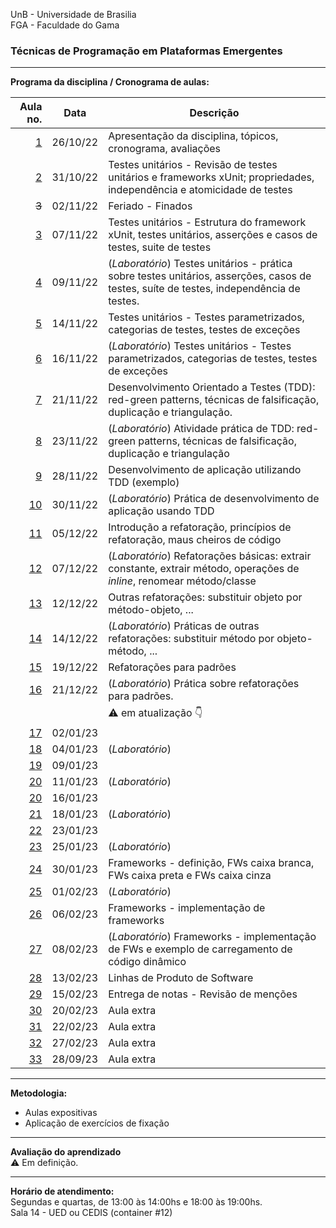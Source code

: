 UnB - Universidade de Brasilia  
FGA - Faculdade do Gama  

### Técnicas de Programação em Plataformas Emergentes

---

**Programa da disciplina / Cronograma de aulas:**   

|     Aula no. |  **Data** |Descrição                                                |
|-------------:|:---------:|---------------------------------------------------------|
|   [1](aula1) |  26/10/22 |Apresentação da disciplina, tópicos, cronograma, avaliações |
|   [2](aula2) |  31/10/22 |Testes unitários - Revisão de testes unitários e frameworks xUnit; propriedades, independência e atomicidade de testes|
|   ~~3~~      |  02/11/22 | Feriado - Finados                                       |
|   [3](aula3) |  07/11/22 |Testes unitários - Estrutura do framework xUnit, testes unitários, asserções e casos de testes, suite de testes|
|   [4](aula4) |  09/11/22 |(*Laboratório*) Testes unitários - prática sobre testes unitários, asserções, casos de testes, suíte de testes, independência de testes.|
|   [5](aula5) |  14/11/22 |Testes unitários - Testes parametrizados, categorias de testes, testes de exceções|
|   [6](aula6) |  16/11/22 |(*Laboratório*) Testes unitários - Testes parametrizados, categorias de testes, testes de exceções |
|   [7](aula7) |  21/11/22 |Desenvolvimento Orientado a Testes (TDD): red-green patterns, técnicas de falsificação, duplicação e triangulação. |
|   [8](aula8) |  23/11/22 |(*Laboratório*) Atividade prática de TDD: red-green patterns, técnicas de falsificação, duplicação e triangulação |
|   [9](aula9) |  28/11/22 |Desenvolvimento de aplicação utilizando TDD (exemplo)    |
| [10](aula10) |  30/11/22 |(*Laboratório*) Prática de desenvolvimento de aplicação usando TDD |
| [11](aula11) |  05/12/22 |Introdução a refatoração, princípios de refatoração, maus cheiros de código |
| [12](aula12) |  07/12/22 |(*Laboratório*) Refatorações básicas: extrair constante, extrair método, operações de _inline_, renomear método/classe |
| [13](aula13) |  12/12/22 |Outras refatorações: substituir objeto por método-objeto, ... |
| [14](aula14) |  14/12/22 |(*Laboratório*) Práticas de outras refatorações: substituir método por objeto-método, ...|
| [15](aula15) |  19/12/22 |Refatorações para padrões                                |
| [16](aula16) |  21/12/22 |(*Laboratório*) Prática sobre refatorações para padrões. |
|              |           | :warning: em atualização :point_down:                   |
| [17](aula17) |  02/01/23 |                                                         |
| [18](aula18) |  04/01/23 |(*Laboratório*)                                          |
| [19](aula19) |  09/01/23 |                                                         |
| [20](aula20) |  11/01/23 |(*Laboratório*)                                          |
| [20](aula20) |  16/01/23 |                                                         |
| [21](aula21) |  18/01/23 |(*Laboratório*)                                          |
| [22](aula22) |  23/01/23 |                                                         |
| [23](aula23) |  25/01/23 |(*Laboratório*)                                                          |
| [24](aula24) |  30/01/23 |Frameworks - definição, FWs caixa branca, FWs caixa preta e FWs caixa       cinza|
| [25](aula25) |  01/02/23 |(*Laboratório*)                                                          |
| [26](aula26) |  06/02/23 |Frameworks - implementação de frameworks                 |
| [27](aula27) |  08/02/23 |(*Laboratório*) Frameworks - implementação de FWs e exemplo de carregamento de código dinâmico| 
| [28](aula28) |  13/02/23 |Linhas de Produto de Software                            |
| [29](aula29) |  15/02/23 | Entrega de notas - Revisão de menções                   |
| [30](aula30) |  20/02/23 | Aula extra                                              |
| [31](aula31) |  22/02/23 | Aula extra                                              |
| [32](aula32) |  27/02/23 | Aula extra                                              |
| [33](aula33) |  28/09/23 | Aula extra                                              |

--- 

**Metodologia:** 
* Aulas expositivas
* Aplicação de exercícios de fixação

---

**Avaliação do aprendizado**  
:warning: Em definição.


--- 
**Horário de atendimento:**  
Segundas e quartas, de 13:00 às 14:00hs e 18:00 às 19:00hs.  
Sala 14 - UED ou CEDIS (container #12)
